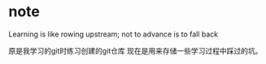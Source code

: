# note

Learning is like rowing upstream; not to advance is to fall back


原是我学习的git时练习创建的git仓库
现在是用来存储一些学习过程中踩过的坑。





